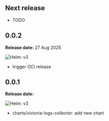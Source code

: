 ## Next release

- TODO

## 0.0.2

**Release date:** 27 Aug 2025

![Helm: v3](https://img.shields.io/badge/Helm-v3.14%2B-informational?color=informational&logo=helm&link=https%3A%2F%2Fgithub.com%2Fhelm%2Fhelm%2Freleases%2Ftag%2Fv3.14.0)

- trigger OCI release

## 0.0.1

**Release date:**

![Helm: v3](https://img.shields.io/badge/Helm-v3-informational?color=informational&logo=helm)

* charts/victoria-logs-collector: add new chart
